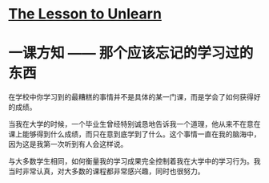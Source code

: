 # [The Lesson to Unlearn](http://paulgraham.com/lesson.html)
# 一课方知 —— 那个应该忘记的学习过的东西

在学校中你学习到的最糟糕的事情并不是具体的某一门课，而是学会了如何获得好的成绩。

当我在大学的时候，一个毕业生曾经特别诚恳地告诉我一个道理，他从来不在意在课上能够得到什么成绩，而只在意到底学到了什么。这个事情一直在我的脑海中，因为这是我第一次听到有人会这样说。

与大多数学生相同，如何衡量我的学习成果完全控制着我在大学中的学习行为。我当时非常认真，对大多数的课程都非常感兴趣，同时也很努力。
